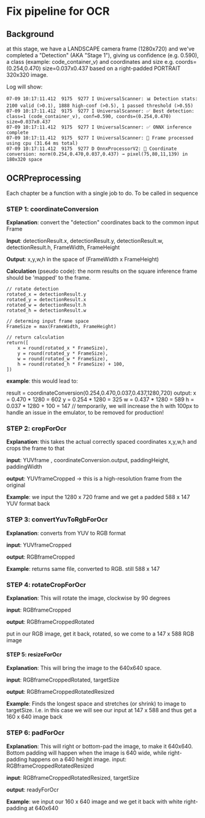 # Fix pipeline for OCR

## Background
at this stage, we have a LANDSCAPE camera frame (1280x720) and we've completed a "Detection" (AKA "Stage 1"), giving us confidence (e.g. 0.590), a class (example: code_container_v) and coordinates and size e.g. coords=(0.254,0.470) size=0.037x0.437 based on a right-padded PORTRAIT 320x320 image.

Log will show:
```
07-09 10:17:11.412  9175  9277 I UniversalScanner: 📊 Detection stats: 2100 valid (>0.1), 1888 high-conf (>0.5), 1 passed threshold (>0.55)
07-09 10:17:11.412  9175  9277 I UniversalScanner: ✅ Best detection: class=1 (code_container_v), conf=0.590, coords=(0.254,0.470) size=0.037x0.437
07-09 10:17:11.412  9175  9277 I UniversalScanner: ✅ ONNX inference complete
07-09 10:17:11.412  9175  9277 I UniversalScanner: 🚀 Frame processed using cpu (31.64 ms total)
07-09 10:17:11.412  9175  9277 D OnnxProcessorV2: 🔧 Coordinate conversion: norm(0.254,0.470,0.037,0.437) → pixel(75,80,11,139) in 180x320 space
```

## OCRPreprocessing
Each chapter be a function with a single job to do. To be called in sequence

### STEP 1: coordinateConversion
**Explanation**: convert the "detection" coordinates back to the common input Frame

**Input**: detectionResult.x, detectionResult.y, detectionResult.w, detectionResult.h, FrameWidth, FrameHeight

**Output**: x,y,w,h in the space of (FrameWidth x FrameHeight)

**Calculation** (pseudo code):
the norm results on the square inference frame should be 'mapped' to the frame. 
```
// rotate detection
rotated_x = detectionResult.y
rotated_y = detectionResult.x
rotated_w = detectionResult.h
rotated_h = detectionResult.w

// determing input frame space
FrameSize = max(FrameWidth, FrameHeight)

// return calculation
return([
    x = round(rotated_x * FrameSize),
    y = round(rotated_y * FrameSize),
    w = round(rotated_w * FrameSize),
    h = round(rotated_h * FrameSize) + 100,
])
```
**example**: this would lead to:

result = coordinateConversion(0.254,0.470,0.037,0.437,1280,720)
output:
x = 0.470 * 1280 = 602
y = 0.254 * 1280 = 325
w = 0.437 * 1280 = 589
h = 0.037 * 1280 + 100 = 147 // temporarily, we will increase the h with 100px to handle an issue in the emulator, to be removed for production!

### STEP 2: cropForOcr
**Explanation**: this takes the actual correctly spaced coordinates x,y,w,h and crops the frame to that

**input**: YUVframe , coordinateConversion.output, paddingHeight, paddingWidth

**output**: YUVframeCropped -> this is a high-resolution frame from the original

**Example**: we input the 1280 x 720 frame and we get a padded 588 x 147 YUV format back

### STEP 3: convertYuvToRgbForOcr
**Explanation**: converts from YUV to RGB format

**input**: YUVframeCropped

**output**: RGBframeCropped

**Example**: returns same file, converted to RGB. still 588 x 147

### STEP 4: rotateCropForOcr
**Explanation**: This will rotate the image, clockwise by 90 degrees

**input**: RGBframeCropped

**output**: RGBframeCroppedRotated

put in our RGB image, get it back, rotated, so we come to a 147 x 588 RGB image

#### STEP 5: resizeForOcr
**Explanation**: This will bring the image to the 640x640 space. 

**input**: RGBframeCroppedRotated, targetSize

**output**: RGBframeCroppedRotatedResized

**Example**: Finds the longest space and stretches (or shrink) to image to targetSize. I.e. in this case we will see our input at 147 x 588 and thus get a 160 x 640 image back

### STEP 6: padForOcr
**Explanation**: This will right or bottom-pad the image, to make it 640x640. Bottom padding will happen when the image is 640 wide, while right-padding happens on a 640 height image.
input: RGBframeCroppedRotatedResized

**input**: RGBframeCroppedRotatedResized, targetSize

**output**: readyForOcr

**Example**: we input our 160 x 640 image and we get it back with white right-padding at 640x640